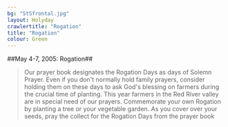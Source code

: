 ```yaml
---
bg: "StSfrontal.jpg"
layout: Holyday
crawlertitle: "Rogation"
title: "Rogation"
colour: Green
---
```


##May 4-7, 2005: Rogation## 
				

>Our prayer book designates the Rogation
				Days as days of Solemn Prayer. Even if you don't normally hold
				family prayers, consider holding them on these days to ask God's
				blessing on farmers during the crucial time of planting. This
				year farmers in the Red River valley are in special need of our
				prayers. Commemorate your own Rogation by planting a tree or your
				vegetable garden. As you cover over your seeds, pray the collect
				for the Rogation Days from the prayer book 
